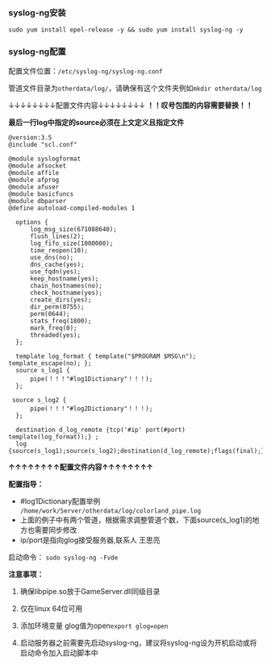 ### syslog-ng安装

```sudo yum install epel-release -y && sudo yum install syslog-ng -y```

### syslog-ng配置	

配置文件位置：```/etc/syslog-ng/syslog-ng.conf```

管道文件目录为```otherdata/log/```，请确保有这个文件夹例如```mkdir otherdata/log```

↓↓↓↓↓↓↓↓配置文件内容↓↓↓↓↓↓↓↓ **！！叹号包围的内容需要替换！！**

**最后一行log中指定的source必须在上文定义且指定文件**

```
@version:3.5
@include "scl.conf"

@module syslogformat
@module afsocket
@module affile
@module afprog
@module afuser
@module basicfuncs
@module dbparser
@define autoload-compiled-modules 1

  options {
      log_msg_size(671088640);
      flush_lines(2);
      log_fifo_size(1000000);
      time_reopen(10);
      use_dns(no);
      dns_cache(yes);
      use_fqdn(yes);
      keep_hostname(yes);
      chain_hostnames(no);
      check_hostname(yes);
      create_dirs(yes);
      dir_perm(0755);
      perm(0644);
      stats_freq(1800);
      mark_freq(0);
      threaded(yes);
  };

  template log_format { template("$PROGRAM $MSG\n"); template_escape(no); };
  source s_log1 {
      pipe(！！！"#log1Dictionary"！！！);
  };

 source s_log2 {
      pipe(！！！"#log2Dictionary"！！！);
  };

  destination d_log_remote {tcp('#ip' port(#port) template(log_format));} ;
  log {source(s_log1);source(s_log2);destination(d_log_remote);flags(final);};
```
**↑↑↑↑↑↑↑↑**配置文件内容**↑↑↑↑↑↑↑↑**

**配置指导：**

- #log1Dictionary配置举例 ```/home/work/Server/otherdata/log/colorland_pipe.log```
- 上面的例子中有两个管道，根据需求调整管道个数，下面source(s_log1)的地方也需要同步修改
- ip/port是指向glog接受服务器,联系人 王思亮


启动命令：
```sudo syslog-ng -Fvde```

**注意事项：**
1. 确保libpipe.so放于GameServer.dll同级目录

2. 仅在linux 64位可用

3. 添加环境变量 glog值为open```export glog=open```

4. 启动服务器之前需要先启动syslog-ng，建议将syslog-ng设为开机启动或将启动命令加入启动脚本中


